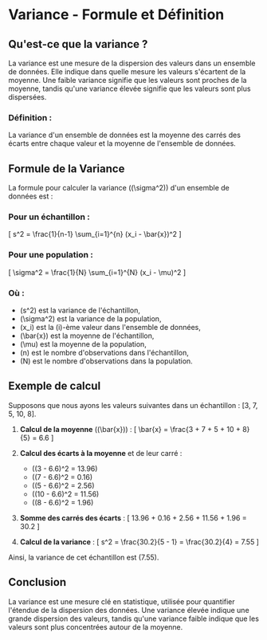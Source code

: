 # Variance - Formule et Définition

## Qu'est-ce que la variance ?

La variance est une mesure de la dispersion des valeurs dans un ensemble de données. Elle indique dans quelle mesure les valeurs s'écartent de la moyenne. Une faible variance signifie que les valeurs sont proches de la moyenne, tandis qu'une variance élevée signifie que les valeurs sont plus dispersées.

### Définition :
La variance d'un ensemble de données est la moyenne des carrés des écarts entre chaque valeur et la moyenne de l'ensemble de données.

## Formule de la Variance

La formule pour calculer la variance (\(\sigma^2\)) d'un ensemble de données est :

### Pour un échantillon :

\[
s^2 = \frac{1}{n-1} \sum_{i=1}^{n} (x_i - \bar{x})^2
\]

### Pour une population :

\[
\sigma^2 = \frac{1}{N} \sum_{i=1}^{N} (x_i - \mu)^2
\]

### Où :
- \(s^2\) est la variance de l'échantillon,
- \(\sigma^2\) est la variance de la population,
- \(x_i\) est la \(i\)-ème valeur dans l'ensemble de données,
- \(\bar{x}\) est la moyenne de l'échantillon,
- \(\mu\) est la moyenne de la population,
- \(n\) est le nombre d'observations dans l'échantillon,
- \(N\) est le nombre d'observations dans la population.

## Exemple de calcul

Supposons que nous ayons les valeurs suivantes dans un échantillon : [3, 7, 5, 10, 8].

1. **Calcul de la moyenne** (\(\bar{x}\)) :
   \[
   \bar{x} = \frac{3 + 7 + 5 + 10 + 8}{5} = 6.6
   \]

2. **Calcul des écarts à la moyenne** et de leur carré :
   - \((3 - 6.6)^2 = 13.96\)
   - \((7 - 6.6)^2 = 0.16\)
   - \((5 - 6.6)^2 = 2.56\)
   - \((10 - 6.6)^2 = 11.56\)
   - \((8 - 6.6)^2 = 1.96\)

3. **Somme des carrés des écarts** :
   \[
   13.96 + 0.16 + 2.56 + 11.56 + 1.96 = 30.2
   \]

4. **Calcul de la variance** :
   \[
   s^2 = \frac{30.2}{5 - 1} = \frac{30.2}{4} = 7.55
   \]

Ainsi, la variance de cet échantillon est \(7.55\).

## Conclusion

La variance est une mesure clé en statistique, utilisée pour quantifier l'étendue de la dispersion des données. Une variance élevée indique une grande dispersion des valeurs, tandis qu'une variance faible indique que les valeurs sont plus concentrées autour de la moyenne.
